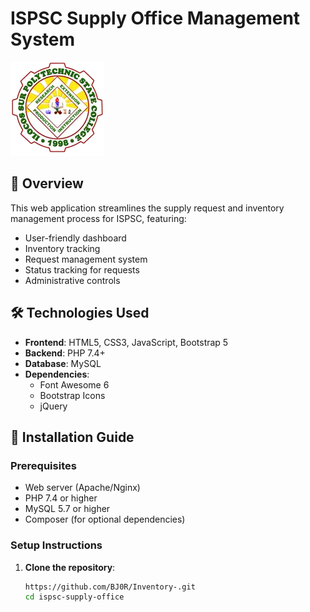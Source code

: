# ISPSC Supply Office Management System

![ISPSC Logo](InventorySystem/images/logo.png)
## 📌 Overview
This web application streamlines the supply request and inventory management process for ISPSC, featuring:
- User-friendly dashboard
- Inventory tracking
- Request management system
- Status tracking for requests
- Administrative controls

## 🛠️ Technologies Used
- **Frontend**: HTML5, CSS3, JavaScript, Bootstrap 5
- **Backend**: PHP 7.4+
- **Database**: MySQL
- **Dependencies**: 
  - Font Awesome 6
  - Bootstrap Icons
  - jQuery

## 🚀 Installation Guide

### Prerequisites
- Web server (Apache/Nginx)
- PHP 7.4 or higher
- MySQL 5.7 or higher
- Composer (for optional dependencies)

### Setup Instructions
1. **Clone the repository**:
   ```bash
   https://github.com/BJ0R/Inventory-.git
   cd ispsc-supply-office
